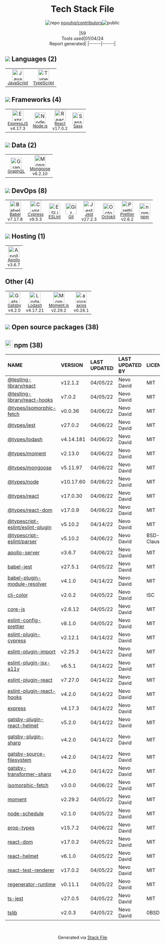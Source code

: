 <!--
&lt;--- Readme.md Snippet without images Start ---&gt;
## Tech Stack
novuhq/contributors is built on the following main stack:

- [Jest](http://facebook.github.io/jest/) – Javascript Testing Framework
- [Node.js](http://nodejs.org/) – Frameworks (Full Stack)
- [React](https://reactjs.org/) – Javascript UI Libraries
- [ExpressJS](http://expressjs.com/) – Microframeworks (Backend)
- [Sass](http://sass-lang.com/) – CSS Pre-processors / Extensions
- [JavaScript](https://developer.mozilla.org/en-US/docs/Web/JavaScript) – Languages
- [Mongoose](http://mongoosejs.com/) – Object Document Mapper (ODM)
- [TypeScript](http://www.typescriptlang.org) – Languages
- [Lodash](https://lodash.com) – Javascript Utilities & Libraries
- [Babel](http://babeljs.io/) – JavaScript Compilers
- [ESLint](http://eslint.org/) – Code Review
- [Moment.js](http://momentjs.com/) – Javascript Utilities & Libraries
- [GraphQL](http://graphql.org/) – Query Languages
- [axios](https://github.com/mzabriskie/axios) – Javascript Utilities & Libraries
- [Gatsby](https://www.gatsbyjs.org) – Static Site Generators
- [Apollo](https://www.apollographql.com/) – Platform as a Service
- [Prettier](https://prettier.io/) – Code Review
- [Cypress](https://www.cypress.io/) – Javascript Testing Framework
- [Octokit](https://github.com/octokit/octokit.net) – Tools for GitHub

Full tech stack [here](/techstack.md)

&lt;--- Readme.md Snippet without images End ---&gt;

&lt;--- Readme.md Snippet with images Start ---&gt;
## Tech Stack
novuhq/contributors is built on the following main stack:

- <img width='25' height='25' src='https://img.stackshare.io/service/830/jest.png' alt='Jest'/> [Jest](http://facebook.github.io/jest/) – Javascript Testing Framework
- <img width='25' height='25' src='https://img.stackshare.io/service/1011/n1JRsFeB_400x400.png' alt='Node.js'/> [Node.js](http://nodejs.org/) – Frameworks (Full Stack)
- <img width='25' height='25' src='https://img.stackshare.io/service/1020/OYIaJ1KK.png' alt='React'/> [React](https://reactjs.org/) – Javascript UI Libraries
- <img width='25' height='25' src='https://img.stackshare.io/service/1163/hashtag.png' alt='ExpressJS'/> [ExpressJS](http://expressjs.com/) – Microframeworks (Backend)
- <img width='25' height='25' src='https://img.stackshare.io/service/1171/jCR2zNJV.png' alt='Sass'/> [Sass](http://sass-lang.com/) – CSS Pre-processors / Extensions
- <img width='25' height='25' src='https://img.stackshare.io/service/1209/javascript.jpeg' alt='JavaScript'/> [JavaScript](https://developer.mozilla.org/en-US/docs/Web/JavaScript) – Languages
- <img width='25' height='25' src='https://img.stackshare.io/service/1231/0TXzZU7W_400x400.jpg' alt='Mongoose'/> [Mongoose](http://mongoosejs.com/) – Object Document Mapper (ODM)
- <img width='25' height='25' src='https://img.stackshare.io/service/1612/bynNY5dJ.jpg' alt='TypeScript'/> [TypeScript](http://www.typescriptlang.org) – Languages
- <img width='25' height='25' src='https://img.stackshare.io/service/2438/lodash.png' alt='Lodash'/> [Lodash](https://lodash.com) – Javascript Utilities & Libraries
- <img width='25' height='25' src='https://img.stackshare.io/service/2739/-1wfGjNw.png' alt='Babel'/> [Babel](http://babeljs.io/) – JavaScript Compilers
- <img width='25' height='25' src='https://img.stackshare.io/service/3337/Q4L7Jncy.jpg' alt='ESLint'/> [ESLint](http://eslint.org/) – Code Review
- <img width='25' height='25' src='https://img.stackshare.io/service/3643/Xrtdc94q_400x400.png' alt='Moment.js'/> [Moment.js](http://momentjs.com/) – Javascript Utilities & Libraries
- <img width='25' height='25' src='https://img.stackshare.io/service/3820/12972006.png' alt='GraphQL'/> [GraphQL](http://graphql.org/) – Query Languages
- <img width='25' height='25' src='https://img.stackshare.io/no-img-open-source.png' alt='axios'/> [axios](https://github.com/mzabriskie/axios) – Javascript Utilities & Libraries
- <img width='25' height='25' src='https://img.stackshare.io/service/5472/default_189db484e0770a6101c6a70f0ef0172bc0f8de37.png' alt='Gatsby'/> [Gatsby](https://www.gatsbyjs.org) – Static Site Generators
- <img width='25' height='25' src='https://img.stackshare.io/service/5508/CyUH653y.png' alt='Apollo'/> [Apollo](https://www.apollographql.com/) – Platform as a Service
- <img width='25' height='25' src='https://img.stackshare.io/service/7035/default_66f265943abed56bcdbfca1c866a4261b1fbb063.jpg' alt='Prettier'/> [Prettier](https://prettier.io/) – Code Review
- <img width='25' height='25' src='https://img.stackshare.io/service/9231/default_66c5c1a197dcd0232e41e4ab6299d119b4e165b3.png' alt='Cypress'/> [Cypress](https://www.cypress.io/) – Javascript Testing Framework
- <img width='25' height='25' src='https://img.stackshare.io/service/9827/octokit-dotnet_2.png' alt='Octokit'/> [Octokit](https://github.com/octokit/octokit.net) – Tools for GitHub

Full tech stack [here](/techstack.md)

&lt;--- Readme.md Snippet with images End ---&gt;
-->
<div align="center">

# Tech Stack File
![](https://img.stackshare.io/repo.svg "repo") [novuhq/contributors](https://github.com/novuhq/contributors)![](https://img.stackshare.io/public_badge.svg "public")
<br/><br/>
|59<br/>Tools used|01/04/24 <br/>Report generated|
|------|------|
</div>

## <img src='https://img.stackshare.io/languages.svg'/> Languages (2)
<table><tr>
  <td align='center'>
  <img width='36' height='36' src='https://img.stackshare.io/service/1209/javascript.jpeg' alt='JavaScript'>
  <br>
  <sub><a href="https://developer.mozilla.org/en-US/docs/Web/JavaScript">JavaScript</a></sub>
  <br>
  <sub></sub>
</td>

<td align='center'>
  <img width='36' height='36' src='https://img.stackshare.io/service/1612/bynNY5dJ.jpg' alt='TypeScript'>
  <br>
  <sub><a href="http://www.typescriptlang.org">TypeScript</a></sub>
  <br>
  <sub></sub>
</td>

</tr>
</table>

## <img src='https://img.stackshare.io/frameworks.svg'/> Frameworks (4)
<table><tr>
  <td align='center'>
  <img width='36' height='36' src='https://img.stackshare.io/service/1163/hashtag.png' alt='ExpressJS'>
  <br>
  <sub><a href="http://expressjs.com/">ExpressJS</a></sub>
  <br>
  <sub>v4.17.3</sub>
</td>

<td align='center'>
  <img width='36' height='36' src='https://img.stackshare.io/service/1011/n1JRsFeB_400x400.png' alt='Node.js'>
  <br>
  <sub><a href="http://nodejs.org/">Node.js</a></sub>
  <br>
  <sub></sub>
</td>

<td align='center'>
  <img width='36' height='36' src='https://img.stackshare.io/service/1020/OYIaJ1KK.png' alt='React'>
  <br>
  <sub><a href="https://reactjs.org/">React</a></sub>
  <br>
  <sub>v17.0.2</sub>
</td>

<td align='center'>
  <img width='36' height='36' src='https://img.stackshare.io/service/1171/jCR2zNJV.png' alt='Sass'>
  <br>
  <sub><a href="http://sass-lang.com/">Sass</a></sub>
  <br>
  <sub></sub>
</td>

</tr>
</table>

## <img src='https://img.stackshare.io/databases.svg'/> Data (2)
<table><tr>
  <td align='center'>
  <img width='36' height='36' src='https://img.stackshare.io/service/3820/12972006.png' alt='GraphQL'>
  <br>
  <sub><a href="http://graphql.org/">GraphQL</a></sub>
  <br>
  <sub></sub>
</td>

<td align='center'>
  <img width='36' height='36' src='https://img.stackshare.io/service/1231/0TXzZU7W_400x400.jpg' alt='Mongoose'>
  <br>
  <sub><a href="http://mongoosejs.com/">Mongoose</a></sub>
  <br>
  <sub>v6.2.10</sub>
</td>

</tr>
</table>

## <img src='https://img.stackshare.io/devops.svg'/> DevOps (8)
<table><tr>
  <td align='center'>
  <img width='36' height='36' src='https://img.stackshare.io/service/2739/-1wfGjNw.png' alt='Babel'>
  <br>
  <sub><a href="http://babeljs.io/">Babel</a></sub>
  <br>
  <sub>v7.17.8</sub>
</td>

<td align='center'>
  <img width='36' height='36' src='https://img.stackshare.io/service/9231/default_66c5c1a197dcd0232e41e4ab6299d119b4e165b3.png' alt='Cypress'>
  <br>
  <sub><a href="https://www.cypress.io/">Cypress</a></sub>
  <br>
  <sub>v9.5.3</sub>
</td>

<td align='center'>
  <img width='36' height='36' src='https://img.stackshare.io/service/3337/Q4L7Jncy.jpg' alt='ESLint'>
  <br>
  <sub><a href="http://eslint.org/">ESLint</a></sub>
  <br>
  <sub></sub>
</td>

<td align='center'>
  <img width='36' height='36' src='https://img.stackshare.io/service/1046/git.png' alt='Git'>
  <br>
  <sub><a href="http://git-scm.com/">Git</a></sub>
  <br>
  <sub></sub>
</td>

<td align='center'>
  <img width='36' height='36' src='https://img.stackshare.io/service/830/jest.png' alt='Jest'>
  <br>
  <sub><a href="http://facebook.github.io/jest/">Jest</a></sub>
  <br>
  <sub>v27.2.3</sub>
</td>

<td align='center'>
  <img width='36' height='36' src='https://img.stackshare.io/service/9827/octokit-dotnet_2.png' alt='Octokit'>
  <br>
  <sub><a href="https://github.com/octokit/octokit.net">Octokit</a></sub>
  <br>
  <sub></sub>
</td>

<td align='center'>
  <img width='36' height='36' src='https://img.stackshare.io/service/7035/default_66f265943abed56bcdbfca1c866a4261b1fbb063.jpg' alt='Prettier'>
  <br>
  <sub><a href="https://prettier.io/">Prettier</a></sub>
  <br>
  <sub>v2.6.2</sub>
</td>

<td align='center'>
  <img width='36' height='36' src='https://img.stackshare.io/service/1120/lejvzrnlpb308aftn31u.png' alt='npm'>
  <br>
  <sub><a href="https://www.npmjs.com/">npm</a></sub>
  <br>
  <sub></sub>
</td>

</tr>
</table>

## <img src='https://img.stackshare.io/hosting.svg'/> Hosting (1)
<table><tr>
  <td align='center'>
  <img width='36' height='36' src='https://img.stackshare.io/service/5508/CyUH653y.png' alt='Apollo'>
  <br>
  <sub><a href="https://www.apollographql.com/">Apollo</a></sub>
  <br>
  <sub>v3.6.7</sub>
</td>

</tr>
</table>

## Other (4)
<table><tr>
  <td align='center'>
  <img width='36' height='36' src='https://img.stackshare.io/service/5472/default_189db484e0770a6101c6a70f0ef0172bc0f8de37.png' alt='Gatsby'>
  <br>
  <sub><a href="https://www.gatsbyjs.org">Gatsby</a></sub>
  <br>
  <sub>v4.2.0</sub>
</td>

<td align='center'>
  <img width='36' height='36' src='https://img.stackshare.io/service/2438/lodash.png' alt='Lodash'>
  <br>
  <sub><a href="https://lodash.com">Lodash</a></sub>
  <br>
  <sub>v4.17.21</sub>
</td>

<td align='center'>
  <img width='36' height='36' src='https://img.stackshare.io/service/3643/Xrtdc94q_400x400.png' alt='Moment.js'>
  <br>
  <sub><a href="http://momentjs.com/">Moment.js</a></sub>
  <br>
  <sub>v2.29.2</sub>
</td>

<td align='center'>
  <img width='36' height='36' src='https://img.stackshare.io/no-img-open-source.png' alt='axios'>
  <br>
  <sub><a href="https://github.com/mzabriskie/axios">axios</a></sub>
  <br>
  <sub>v0.26.1</sub>
</td>

</tr>
</table>


## <img src='https://img.stackshare.io/group.svg' /> Open source packages (38)</h2>

## <img width='24' height='24' src='https://img.stackshare.io/service/1120/lejvzrnlpb308aftn31u.png'/> npm (38)

|NAME|VERSION|LAST UPDATED|LAST UPDATED BY|LICENSE|VULNERABILITIES|
|:------|:------|:------|:------|:------|:------|
|[@testing-library/react](https://www.npmjs.com/@testing-library/react)|v12.1.2|04/05/22|Nevo David |MIT|N/A|
|[@testing-library/react-hooks](https://www.npmjs.com/@testing-library/react-hooks)|v7.0.2|04/05/22|Nevo David |MIT|N/A|
|[@types/isomorphic-fetch](https://www.npmjs.com/@types/isomorphic-fetch)|v0.0.36|04/06/22|Nevo David |MIT|N/A|
|[@types/jest](https://www.npmjs.com/@types/jest)|v27.0.2|04/06/22|Nevo David |MIT|N/A|
|[@types/lodash](https://www.npmjs.com/@types/lodash)|v4.14.181|04/06/22|Nevo David |MIT|N/A|
|[@types/moment](https://www.npmjs.com/@types/moment)|v2.13.0|04/06/22|Nevo David |MIT|N/A|
|[@types/mongoose](https://www.npmjs.com/@types/mongoose)|v5.11.97|04/06/22|Nevo David |MIT|N/A|
|[@types/node](https://www.npmjs.com/@types/node)|v10.17.60|04/06/22|Nevo David |MIT|N/A|
|[@types/react](https://www.npmjs.com/@types/react)|v17.0.30|04/06/22|Nevo David |MIT|N/A|
|[@types/react-dom](https://www.npmjs.com/@types/react-dom)|v17.0.9|04/06/22|Nevo David |MIT|N/A|
|[@typescript-eslint/eslint-plugin](https://www.npmjs.com/@typescript-eslint/eslint-plugin)|v5.10.2|04/14/22|Nevo David |MIT|N/A|
|[@typescript-eslint/parser](https://www.npmjs.com/@typescript-eslint/parser)|v5.10.2|04/06/22|Nevo David |BSD-2-Clause|N/A|
|[apollo-server](https://www.npmjs.com/apollo-server)|v3.6.7|04/06/22|Nevo David |MIT|N/A|
|[babel-jest](https://www.npmjs.com/babel-jest)|v27.5.1|04/05/22|Nevo David |MIT|N/A|
|[babel-plugin-module-resolver](https://www.npmjs.com/babel-plugin-module-resolver)|v4.1.0|04/14/22|Nevo David |MIT|N/A|
|[cli-color](https://www.npmjs.com/cli-color)|v2.0.2|04/05/22|Nevo David |ISC|N/A|
|[core-js](https://www.npmjs.com/core-js)|v2.6.12|04/05/22|Nevo David |MIT|N/A|
|[eslint-config-prettier](https://www.npmjs.com/eslint-config-prettier)|v8.1.0|04/05/22|Nevo David |MIT|N/A|
|[eslint-plugin-cypress](https://www.npmjs.com/eslint-plugin-cypress)|v2.12.1|04/14/22|Nevo David |MIT|N/A|
|[eslint-plugin-import](https://www.npmjs.com/eslint-plugin-import)|v2.25.2|04/14/22|Nevo David |MIT|N/A|
|[eslint-plugin-jsx-a11y](https://www.npmjs.com/eslint-plugin-jsx-a11y)|v6.5.1|04/14/22|Nevo David |MIT|N/A|
|[eslint-plugin-react](https://www.npmjs.com/eslint-plugin-react)|v7.27.0|04/14/22|Nevo David |MIT|N/A|
|[eslint-plugin-react-hooks](https://www.npmjs.com/eslint-plugin-react-hooks)|v4.2.0|04/14/22|Nevo David |MIT|N/A|
|[express](https://www.npmjs.com/express)|v4.17.3|04/14/22|Nevo David |MIT|N/A|
|[gatsby-plugin-react-helmet](https://www.npmjs.com/gatsby-plugin-react-helmet)|v5.2.0|04/14/22|Nevo David |MIT|N/A|
|[gatsby-plugin-sharp](https://www.npmjs.com/gatsby-plugin-sharp)|v4.2.0|04/14/22|Nevo David |MIT|[CVE-2023-30548](https://github.com/advisories/GHSA-h2pm-378c-pcxx) (Moderate)|
|[gatsby-source-filesystem](https://www.npmjs.com/gatsby-source-filesystem)|v4.2.0|04/14/22|Nevo David |MIT|N/A|
|[gatsby-transformer-sharp](https://www.npmjs.com/gatsby-transformer-sharp)|v4.2.0|04/14/22|Nevo David |MIT|N/A|
|[isomorphic-fetch](https://www.npmjs.com/isomorphic-fetch)|v3.0.0|04/06/22|Nevo David |MIT|N/A|
|[moment](https://www.npmjs.com/moment)|v2.29.2|04/05/22|Nevo David |MIT|[CVE-2022-31129](https://github.com/advisories/GHSA-wc69-rhjr-hc9g) (High)|
|[node-schedule](https://www.npmjs.com/node-schedule)|v2.1.0|04/05/22|Nevo David |MIT|N/A|
|[prop-types](https://www.npmjs.com/prop-types)|v15.7.2|04/06/22|Nevo David |MIT|N/A|
|[react-dom](https://www.npmjs.com/react-dom)|v17.0.2|04/05/22|Nevo David |MIT|N/A|
|[react-helmet](https://www.npmjs.com/react-helmet)|v6.1.0|04/05/22|Nevo David |MIT|N/A|
|[react-test-renderer](https://www.npmjs.com/react-test-renderer)|v17.0.2|04/05/22|Nevo David |MIT|N/A|
|[regenerator-runtime](https://www.npmjs.com/regenerator-runtime)|v0.11.1|04/05/22|Nevo David |MIT|N/A|
|[ts-jest](https://www.npmjs.com/ts-jest)|v27.0.5|04/05/22|Nevo David |MIT|N/A|
|[tslib](https://www.npmjs.com/tslib)|v2.0.3|04/05/22|Nevo David |0BSD|N/A|

<br/>
<div align='center'>

Generated via [Stack File](https://github.com/marketplace/stack-file)
